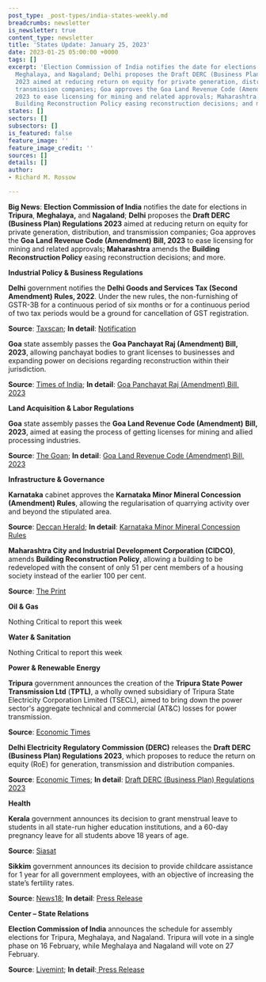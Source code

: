 ```yaml
---
post_type: _post-types/india-states-weekly.md
breadcrumbs: newsletter
is_newsletter: true
content_type: newsletter
title: 'States Update: January 25, 2023'
date: 2023-01-25 05:00:00 +0000
tags: []
excerpt: 'Election Commission of India notifies the date for elections in Tripura,
  Meghalaya, and Nagaland; Delhi proposes the Draft DERC (Business Plan) Regulations
  2023 aimed at reducing return on equity for private generation, distribution, and
  transmission companies; Goa approves the Goa Land Revenue Code (Amendment) Bill,
  2023 to ease licensing for mining and related approvals; Maharashtra amends the
  Building Reconstruction Policy easing reconstruction decisions; and more.   '
states: []
sectors: []
subsectors: []
is_featured: false
feature_image: ''
feature_image_credit: ''
sources: []
details: []
author:
- Richard M. Rossow

---
```

**Big News**: **Election Commission of India** notifies the date for elections in **Tripura**, **Meghalaya,** and **Nagaland**; **Delhi** proposes the **Draft DERC (Business Plan) Regulations 2023** aimed at reducing return on equity for private generation, distribution, and transmission companies; Goa approves the **Goa Land Revenue Code (Amendment)** **Bill, 2023** to ease licensing for mining and related approvals; **Maharashtra** amends the **Building Reconstruction Policy** easing reconstruction decisions; and more.

**Industrial Policy & Business Regulations**

**Delhi** government notifies the **Delhi Goods and Services Tax (Second Amendment) Rules, 2022**. Under the new rules, the non-furnishing of GSTR-3B for a continuous period of six months or for a continuous period of two tax periods would be a ground for cancellation of GST registration.

**Source**: [Taxscan](https://www.taxscan.in/delhi-notifies-gst-rules-amendment-for-cancellation-of-gst-registration-due-to-non-furnishing-of-gstr-3b-read-notification/246167/); **In detail**: [Notification](http://it.delhigovt.nic.in/writereaddata/egaz202355830.pdf)

**Goa** state assembly passes the **Goa Panchayat Raj (Amendment) Bill, 2023**, allowing panchayat bodies to grant licenses to businesses and expanding power on decisions regarding reconstruction within their jurisdiction. 

**Source**: [Times of India](https://timesofindia.indiatimes.com/city/goa/amid-opposition-din-house-passes-municipalities-amendment-bill/articleshow/97102216.cms); **In detail**: [Goa Panchayat Raj (Amendment) Bill, 2023](https://acrobat.adobe.com/id/urn:aaid:sc:VA6C2:1cd24269-2f7f-46f7-ae34-43e249c8ed77)

**Land Acquisition & Labor Regulations**

**Goa** state assembly passes the **Goa Land Revenue Code (Amendment)** **Bill, 2023**, aimed at easing the process of getting licenses for mining and allied processing industries. 

**Source**: [The Goan](https://www.thegoan.net/goa-news/%EF%BB%BFthree-amendment-bills-passed-despite-oppn-protests-in-house/94122.html); **In detail**: [Goa Land Revenue Code (Amendment) Bill, 2023](https://acrobat.adobe.com/id/urn:aaid:sc:VA6C2:39c279b4-0770-44b1-8960-6a8b341b9304)

**Infrastructure & Governance**

**Karnataka** cabinet approves the **Karnataka Minor Mineral Concession (Amendment) Rules**, allowing the regularisation of quarrying activity over and beyond the stipulated area. 

**Source**: [Deccan Herald](https://www.deccanherald.com/state/top-karnataka-stories/karnataka-to-regularise-unauthorised-quarrying-1183063.html); **In detail**: [Karnataka Minor Mineral Concession Rules](https://acrobat.adobe.com/id/urn:aaid:sc:VA6C2:e746ee58-cfe7-4228-a322-f47ceaa40b60)

**Maharashtra City and Industrial Development Corporation (CIDCO)**, amends **Building Reconstruction Policy**, allowing a building to be redeveloped with the consent of only 51 per cent members of a housing society instead of the earlier 100 per cent. 

**Source**: [The Print](https://theprint.in/india/cidco-amends-policy-now-consent-of-only-51-pc-members-required-for-redevelopment-of-buildings-in-navi-mumbai/1325110/)

**Oil & Gas**

Nothing Critical to report this week

**Water & Sanitation**

Nothing Critical to report this week

**Power & Renewable Energy**

**Tripura** government announces the creation of the **Tripura State Power Transmission Ltd** (**TPTL)**, a wholly owned subsidiary of Tripura State Electricity Corporation Limited (TSECL), aimed to bring down the power sector's aggregate technical and commercial (AT&C) losses for power transmission. 

**Source**: [Economic Times](https://energy.economictimes.indiatimes.com/news/power/tripura-forms-separate-entity-for-intra-state-electricity-transmission/97239099)

**Delhi Electricity Regulatory Commission (DERC)** releases the **Draft DERC (Business Plan) Regulations 2023**, which proposes to reduce the return on equity (RoE) for generation, transmission and distribution companies. 

**Source**: [Economic Times](https://energy.economictimes.indiatimes.com/news/power/derc-drafts-cut-in-return-on-equity-for-companies-power-discoms-fume/97218244); **In detail**: [Draft DERC (Business Plan) Regulations 2023](http://www.derc.gov.in/sites/default/files/DERC%20DRAFT%20Business%20Plan%20Regulations%202023.pdf)

**Health**

**Kerala** government announces its decision to grant menstrual leave to students in all state-run higher education institutions, and a 60-day pregnancy leave for all students above 18 years of age. 

**Source**: [Siasat](https://www.siasat.com/kerala-govt-grants-menstrual-leave-for-students-in-state-run-institutions-2507280/)

**Sikkim** government announces its decision to provide childcare assistance for 1 year for all government employees, with an objective of increasing the state’s fertility rates. 

**Source**: [News18](https://www.news18.com/news/india/good-news-for-expecting-mothers-in-sikkim-govt-announces-slew-of-benefits-to-improve-fertility-rate-6879445.html); **In detail**: [Press Release](https://sikkim.gov.in/media/press-release/press-info?name=Chief+Minister+Shri+Prem+Singh+Tamang+today+announced+the+provision+of+home+child+care+facilities+for+female+employees+of+the+State+government)

**Center – State Relations**

**Election Commission of India** announces the schedule for assembly elections for Tripura, Meghalaya, and Nagaland. Tripura will vote in a single phase on 16 February, while Meghalaya and Nagaland will vote on 27 February. 

**Source**: [Livemint](https://www.livemint.com/news/india/ec-announces-assembly-election-schedule-for-meghalaya-nagaland-tripura-11674045328805.html); **In detail**:[ Press Release](https://eci.gov.in/files/file/14752-general-election-to-legislative-assemblies-of-meghalaya-nagaland-and-tripura-2023-press-note-reg/)
